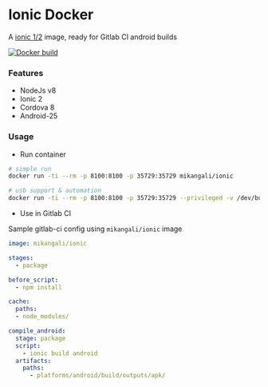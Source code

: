 # Ionic Docker

A [ionic 1/2](http://ionicframework.com) image, ready for Gitlab CI android builds

[![Docker build](https://img.shields.io/docker/automated/mikangali/ionic.svg)](https://hub.docker.com/r/mikangali/ionic)

### Features

- NodeJs v8
- Ionic 2
- Cordova 8
- Android-25

### Usage

* Run container 

```bash
# simple run
docker run -ti --rm -p 8100:8100 -p 35729:35729 mikangali/ionic

# usb support & automation
docker run -ti --rm -p 8100:8100 -p 35729:35729 --privileged -v /dev/bus/usb:/dev/bus/usb -v ~/.gradle:/root/.gradle -v \$PWD:/app:rw mikangali/ionic ionic
```

* Use in Gitlab CI 

Sample gitlab-ci config using `mikangali/ionic` image

```yml
image: mikangali/ionic

stages:
  - package

before_script:
  - npm install

cache:
  paths:
  - node_modules/

compile_android:
  stage: package
  script:
    - ionic build android
  artifacts:
    paths:
      - platforms/android/build/outputs/apk/
```
